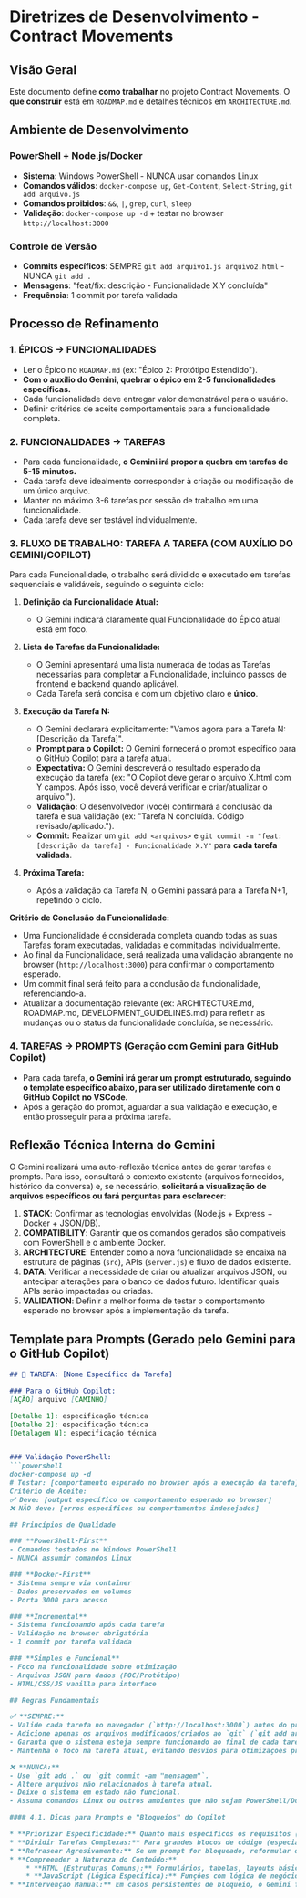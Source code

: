 # Diretrizes de Desenvolvimento - Contract Movements

## Visão Geral

Este documento define **como trabalhar** no projeto Contract Movements. O **que construir** está em `ROADMAP.md` e detalhes técnicos em `ARCHITECTURE.md`.

## Ambiente de Desenvolvimento

### **PowerShell + Node.js/Docker**
- **Sistema**: Windows PowerShell - NUNCA usar comandos Linux
- **Comandos válidos**: `docker-compose up`, `Get-Content`, `Select-String`, `git add arquivo.js`
- **Comandos proibidos**: `&&`, `|`, `grep`, `curl`, `sleep`
- **Validação**: `docker-compose up -d` + testar no browser `http://localhost:3000`

### **Controle de Versão**
- **Commits específicos**: SEMPRE `git add arquivo1.js arquivo2.html` - NUNCA `git add .`
- **Mensagens**: "feat/fix: descrição - Funcionalidade X.Y concluída"
- **Frequência**: 1 commit por tarefa validada

## Processo de Refinamento

### **1. ÉPICOS → FUNCIONALIDADES**
- Ler o Épico no `ROADMAP.md` (ex: "Épico 2: Protótipo Estendido").
- **Com o auxílio do Gemini, quebrar o épico em 2-5 funcionalidades específicas.**
- Cada funcionalidade deve entregar valor demonstrável para o usuário.
- Definir critérios de aceite comportamentais para a funcionalidade completa.

### **2. FUNCIONALIDADES → TAREFAS**
- Para cada funcionalidade, **o Gemini irá propor a quebra em tarefas de 5-15 minutos.**
- Cada tarefa deve idealmente corresponder à criação ou modificação de um único arquivo.
- Manter no máximo 3-6 tarefas por sessão de trabalho em uma funcionalidade.
- Cada tarefa deve ser testável individualmente.

### 3. FLUXO DE TRABALHO: TAREFA A TAREFA (COM AUXÍLIO DO GEMINI/COPILOT)

Para cada Funcionalidade, o trabalho será dividido e executado em tarefas sequenciais e validáveis, seguindo o seguinte ciclo:

1.  **Definição da Funcionalidade Atual:**
    * O Gemini indicará claramente qual Funcionalidade do Épico atual está em foco.

2.  **Lista de Tarefas da Funcionalidade:**
    * O Gemini apresentará uma lista numerada de todas as Tarefas necessárias para completar a Funcionalidade, incluindo passos de frontend e backend quando aplicável.
    * Cada Tarefa será concisa e com um objetivo claro e **único**.

3.  **Execução da Tarefa N:**
    * O Gemini declarará explicitamente: "Vamos agora para a Tarefa N: [Descrição da Tarefa]".
    * **Prompt para o Copilot:** O Gemini fornecerá o prompt específico para o GitHub Copilot para a tarefa atual.
    * **Expectativa:** O Gemini descreverá o resultado esperado da execução da tarefa (ex: "O Copilot deve gerar o arquivo X.html com Y campos. Após isso, você deverá verificar e criar/atualizar o arquivo.").
    * **Validação:** O desenvolvedor (você) confirmará a conclusão da tarefa e sua validação (ex: "Tarefa N concluída. Código revisado/aplicado.").
    * **Commit:** Realizar um `git add <arquivos>` e `git commit -m "feat: [descrição da tarefa] - Funcionalidade X.Y"` para **cada tarefa validada**.

4.  **Próxima Tarefa:**
    * Após a validação da Tarefa N, o Gemini passará para a Tarefa N+1, repetindo o ciclo.

**Critério de Conclusão da Funcionalidade:**
* Uma Funcionalidade é considerada completa quando todas as suas Tarefas foram executadas, validadas e commitadas individualmente.
* Ao final da Funcionalidade, será realizada uma validação abrangente no browser (`http://localhost:3000`) para confirmar o comportamento esperado.
* Um commit final será feito para a conclusão da funcionalidade, referenciando-a.
* Atualizar a documentação relevante (ex: ARCHITECTURE.md, ROADMAP.md, DEVELOPMENT_GUIDELINES.md) para refletir as mudanças ou o status da funcionalidade concluída, se necessário.

### **4. TAREFAS → PROMPTS (Geração com Gemini para GitHub Copilot)**
- Para cada tarefa, **o Gemini irá gerar um prompt estruturado, seguindo o template específico abaixo, para ser utilizado diretamente com o GitHub Copilot no VSCode.**
- Após a geração do prompt, aguardar a sua validação e execução, e então prosseguir para a próxima tarefa.

## Reflexão Técnica Interna do Gemini

O Gemini realizará uma auto-reflexão técnica antes de gerar tarefas e prompts. Para isso, consultará o contexto existente (arquivos fornecidos, histórico da conversa) e, se necessário, **solicitará a visualização de arquivos específicos ou fará perguntas para esclarecer**:
1.  **STACK**: Confirmar as tecnologias envolvidas (Node.js + Express + Docker + JSON/DB).
2.  **COMPATIBILITY**: Garantir que os comandos gerados são compatíveis com PowerShell e o ambiente Docker.
3.  **ARCHITECTURE**: Entender como a nova funcionalidade se encaixa na estrutura de páginas (`src`), APIs (`server.js`) e fluxo de dados existente.
4.  **DATA**: Verificar a necessidade de criar ou atualizar arquivos JSON, ou antecipar alterações para o banco de dados futuro. Identificar quais APIs serão impactadas ou criadas.
5.  **VALIDATION**: Definir a melhor forma de testar o comportamento esperado no browser após a implementação da tarefa.

## Template para Prompts (Gerado pelo Gemini para o GitHub Copilot)

```markdown
## 🎯 TAREFA: [Nome Específico da Tarefa]

### Para o GitHub Copilot:
[AÇÃO] arquivo [CAMINHO]

[Detalhe 1]: especificação técnica
[Detalhe 2]: especificação técnica
[Detalagem N]: especificação técnica


### Validação PowerShell:
```powershell
docker-compose up -d
# Testar: [comportamento esperado no browser após a execução da tarefa]
Critério de Aceite:
✅ Deve: [output específico ou comportamento esperado no browser]
❌ NÃO deve: [erros específicos ou comportamentos indesejados]

## Princípios de Qualidade

### **PowerShell-First**
- Comandos testados no Windows PowerShell
- NUNCA assumir comandos Linux

### **Docker-First**
- Sistema sempre via container
- Dados preservados em volumes
- Porta 3000 para acesso

### **Incremental**
- Sistema funcionando após cada tarefa
- Validação no browser obrigatória
- 1 commit por tarefa validada

### **Simples e Funcional**
- Foco na funcionalidade sobre otimização
- Arquivos JSON para dados (POC/Protótipo)
- HTML/CSS/JS vanilla para interface

## Regras Fundamentais

✅ **SEMPRE:**
- Valide cada tarefa no navegador (`http://localhost:3000`) antes do próximo commit.
- Adicione apenas os arquivos modificados/criados ao `git` (`git add arquivo.js`).
- Garanta que o sistema esteja sempre funcionando ao final de cada tarefa/commit.
- Mantenha o foco na tarefa atual, evitando desvios para otimizações prematuras.

❌ **NUNCA:**
- Use `git add .` ou `git commit -am "mensagem"`.
- Altere arquivos não relacionados à tarefa atual.
- Deixe o sistema em estado não funcional.
- Assuma comandos Linux ou outros ambientes que não sejam PowerShell/Docker.

#### 4.1. Dicas para Prompts e "Bloqueios" do Copilot

* **Priorizar Especificidade:** Quanto mais específicos os requisitos (IDs, classes CSS únicas, nomes de variáveis, lógica de negócios customizada), menor a chance de colisões com código público.
* **Dividir Tarefas Complexas:** Para grandes blocos de código (especialmente HTML de formulários complexos), pode ser mais eficaz pedir ao Copilot para gerar partes menores ou elementos específicos, e então montar o resultado final manualmente, se necessário.
* **Refrasear Agresivamente:** Se um prompt for bloqueado, reformular de forma diferente, alterando a estrutura da frase ou focando em aspectos mais nichados, é a primeira linha de defesa.
* **Compreender a Natureza do Conteúdo:**
    * **HTML (Estruturas Comuns):** Formulários, tabelas, layouts básicos são altamente padronizados e mais propensos a serem bloqueados. Nesses casos, a criação manual ou prompts *muito* detalhados com nomes e classes únicas são preferíveis.
    * **JavaScript (Lógica Específica):** Funções com lógica de negócios customizada, manipulação de dados específicos (com chaves únicas, como `newEntryData`), ou interações complexas tendem a ter menos "colisões genéricas" e o Copilot é mais eficaz.
* **Intervenção Manual:** Em casos persistentes de bloqueio, o Gemini fornecerá o código diretamente, permitindo a continuidade do desenvolvimento. O objetivo é sempre avançar.